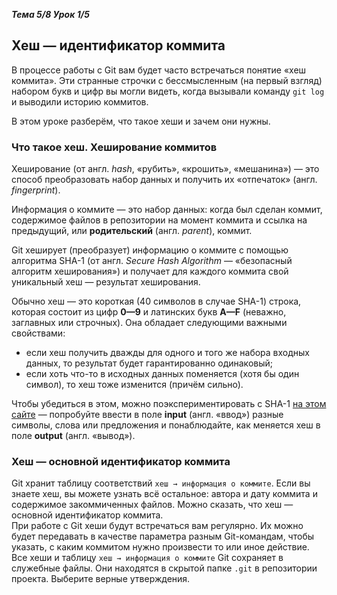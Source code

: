 __*Тема 5/8 Урок 1/5*__  
## Хеш — идентификатор коммита  
В процессе работы с Git вам будет часто встречаться понятие «хеш коммита». Эти странные строчки с бессмысленным (на первый взгляд) набором букв и цифр вы могли видеть, когда вызывали команду `git log` и выводили историю коммитов.  

В этом уроке разберём, что такое хеши и зачем они нужны.  

### Что такое хеш. Хеширование коммитов  
Хеширование (от англ. *hash*, «рубить», «крошить», «мешанина») — это способ преобразовать набор данных и получить их «отпечаток» (англ. *fingerprint*).  

Информация о коммите — это набор данных: когда был сделан коммит, содержимое файлов в репозитории на момент коммита и ссылка на предыдущий, или __родительский__ (англ. *parent*), коммит.  

Git хеширует (преобразует) информацию о коммите с помощью алгоритма SHA-1 (от англ. *Secure Hash Algorithm* — «безопасный алгоритм хеширования») и получает для каждого коммита свой уникальный хеш — результат хеширования.  

Обычно хеш — это короткая (40 символов в случае SHA-1) строка, которая состоит из цифр __0—9__ и латинских букв __A—F__ (неважно, заглавных или строчных). Она обладает следующими важными свойствами:  
- если хеш получить дважды для одного и того же набора входных данных, то результат будет гарантированно одинаковый;  
- если хоть что-то в исходных данных поменяется (хотя бы один символ), то хеш тоже изменится (причём сильно).  

Чтобы убедиться в этом, можно поэкспериментировать с SHA-1 [на этом сайте](https://emn178.github.io/online-tools/sha1.html) — попробуйте ввести в поле __input__ (англ. «ввод») разные символы, слова или предложения и понаблюдайте, как меняется хеш в поле __output__ (англ. «вывод»).  

### Хеш — основной идентификатор коммита  
Git хранит таблицу соответствий `хеш → информация о коммите`. Если вы знаете хеш, вы можете узнать всё остальное: автора и дату коммита и содержимое закоммиченных файлов. Можно сказать, что хеш — основной идентификатор коммита.  
При работе с Git хеши будут встречаться вам регулярно. Их можно будет передавать в качестве параметра разным Git-командам, чтобы указать, с каким коммитом нужно произвести то или иное действие.  
Все хеши и таблицу `хеш → информация о коммите` Git сохраняет в служебные файлы. Они находятся в скрытой папке `.git` в репозитории проекта.
Выберите верные утверждения.


